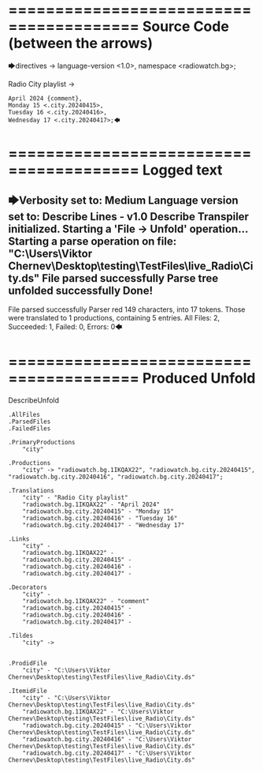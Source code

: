 ========================================
Source Code (between the arrows)
========================================

🡆directives ->
	language-version <1.0>,
	namespace <radiowatch.bg>;

Radio City playlist <city> ->

	April 2024 {comment},
	Monday 15 <.city.20240415>,
	Tuesday 16 <.city.20240416>,
	Wednesday 17 <.city.20240417>;🡄

========================================
Logged text
========================================

🡆Verbosity set to: Medium
Language version set to: Describe Lines - v1.0
Describe Transpiler initialized.
Starting a 'File -> Unfold' operation...
Starting a parse operation on file: "C:\Users\Viktor Chernev\Desktop\testing\TestFiles\live_Radio\City.ds"
File parsed successfully
Parse tree unfolded successfully
Done!
------------------------
File parsed successfully
Parser red 149 characters, into 17 tokens.
Those were translated to 1 productions, containing 5 entries.
All Files: 2, Succeeded: 1, Failed: 0, Errors: 0🡄

========================================
Produced Unfold
========================================

DescribeUnfold

    .AllFiles
    .ParsedFiles
    .FailedFiles

    .PrimaryProductions
        "city" 

    .Productions
        "city" -> "radiowatch.bg.1IKQAX22", "radiowatch.bg.city.20240415", "radiowatch.bg.city.20240416", "radiowatch.bg.city.20240417";

    .Translations
        "city" - "Radio City playlist"
        "radiowatch.bg.1IKQAX22" - "April 2024"
        "radiowatch.bg.city.20240415" - "Monday 15"
        "radiowatch.bg.city.20240416" - "Tuesday 16"
        "radiowatch.bg.city.20240417" - "Wednesday 17"

    .Links
        "city" - 
        "radiowatch.bg.1IKQAX22" - 
        "radiowatch.bg.city.20240415" - 
        "radiowatch.bg.city.20240416" - 
        "radiowatch.bg.city.20240417" - 

    .Decorators
        "city" - 
        "radiowatch.bg.1IKQAX22" - "comment"
        "radiowatch.bg.city.20240415" - 
        "radiowatch.bg.city.20240416" - 
        "radiowatch.bg.city.20240417" - 

    .Tildes
        "city" -> 


    .ProdidFile
        "city" - "C:\Users\Viktor Chernev\Desktop\testing\TestFiles\live_Radio\City.ds"

    .ItemidFile
        "city" - "C:\Users\Viktor Chernev\Desktop\testing\TestFiles\live_Radio\City.ds"
        "radiowatch.bg.1IKQAX22" - "C:\Users\Viktor Chernev\Desktop\testing\TestFiles\live_Radio\City.ds"
        "radiowatch.bg.city.20240415" - "C:\Users\Viktor Chernev\Desktop\testing\TestFiles\live_Radio\City.ds"
        "radiowatch.bg.city.20240416" - "C:\Users\Viktor Chernev\Desktop\testing\TestFiles\live_Radio\City.ds"
        "radiowatch.bg.city.20240417" - "C:\Users\Viktor Chernev\Desktop\testing\TestFiles\live_Radio\City.ds"

